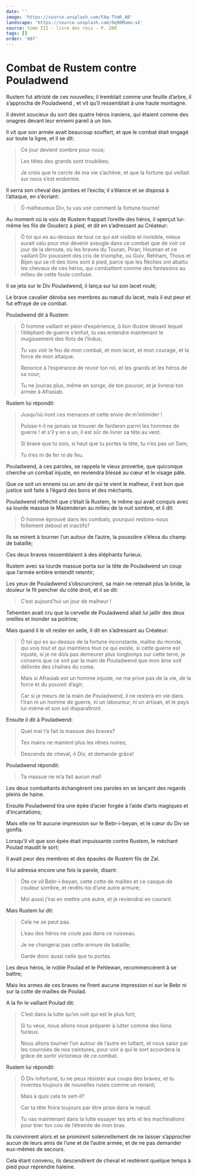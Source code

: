 ```yaml
---
date: ''
image: 'https://source.unsplash.com/FAq-TtmR_A0'
landscape: 'https://source.unsplash.com/0q90Mumo-xE'
source: tome III - livre des rois - P. 200
tags: []
order: '087'
---
```


# Combat de Rustem contre Pouladwend

Rustem fut attristé de ces nouvelles; il tremblait comme une feuille d’arbre, il s’approcha de Pouladwend , et vit qu’il ressemblait à une haute montagne.

Il devint soucieux du sort des quatre héros iraniens, qui étaient comme des onagres devant leur ennemi pareil à un lion.

Il vit que son armée avait beaucoup souffert, et que le combat était engagé sur toute la ligne, et il se dit:

> Ce jour devient sombre pour nous;
>
> Les têtes des grands sont troublées;
>
> Je crois que le cercle de ma vie s’achève, et que la fortune qui veillait sur nous s’est endormie.

Il serra son cheval des jambes et l’excita; il s’élance et se disposa à l’attaque, en s’écriant:

> Ô malheureux Div, tu vas voir comment la fortune tourne!

Au moment où la voix de Rustem frappait l’oreille des héros, il aperçut lui-même les fils de Gouderz à pied, et dit en s’adressant au Créateur:

> Ô toi qui es au-dessus de tout ce qui est visible et invisible, mieux aurait valu pour moi devenir aveugle dans ce combat que de voir ce jour de la déroute, où les braves du Touran, Piran, Houman et ce vaillant Div poussent des cris de triomphe, où Guiv, Rehham, Thous et Bijen qui se rit des lions sont à pied, parce que les flèches ont abattu les chevaux de ces héros, qui combattent comme des fantassins au milieu de cette foule confuse.

Il se jeta sur le Div Pouladwend, il lança sur lui son lacet roulé;

Le brave cavalier déroba ses membres au nœud du lacet, mais il eut peur et fut effrayé de ce combat.

Pouladwend dit à Rustem:

> Ô homme vaillant et plein d’expérience, ô lion illustre devant lequel l’éléphant de guerre s’enfuit, tu vas entendre maintenant le mugissement des flots de l’lndus;
>
> Tu vas voir le feu de mon combat, et mon lacet, et mon courage, et la force de mon attaque.
>
> Renonce à l’espérance de revoir ton roi, et les grands et les héros de sa cour;
>
> Tu ne jouiras plus, même en songe, de ton pouvoir, et je livrerai ton armée à Afrasiab.

Rustem lui répondit:

> Jusqu’où iront ces menaces et cette envie de m’intimider !
>
> Puisse-t-il ne jamais se trouver de fanfaron parmi les hommes de guerre ! et s’il y en a un, il est sûr de livrer sa tête au vent.
>
> Si brave que tu sois, si haut que tu portes la tête, tu n’es pas un Sam;
>
> Tu n’es ni de fer ni de feu.

Pouladwend, à ces paroles, se rappela le vieux proverbe, que quiconque cherche un combat injuste, en reviendra blessé au cœur et le visage pâle.

Que ce soit un ennemi ou un ami de qui te vient le malheur, il est bon que justice soit faite à l’égard des bons et des méchants.

Pouladwend réfléchit que c’était là Rustem, le même qui avait conquis avec sa lourde massue le Mazenderan au milieu de la nuit sombre, et il dit:

> Ô homme éprouvé dans les combats, pourquoi restons-nous follement debout et inactifs?

Ils se mirent à tourner l’un autour de l’autre, la poussière s’éleva du champ de bataille;

Ces deux braves ressemblaient à des éléphants furieux.

Rustem avec sa lourde massue porta sur la tête de Pouladwend un coup que l’armée entière entendit retentir;

Les yeux de Pouladwend s’obscurcirent, sa main ne retenait plus la bride, la douleur le fit pencher du côté droit, et il se dit:

> C’est aujourd’hui un jour de malheur !

Tehemten avait cru que la cervelle de Pouladwend allait lui jaillir des deux oreilles et inonder sa poitrine;

Mais quand il le vit rester en selle, il dit en s’adressant au Créateur:

> Ô toi qui es au-dessus de la fortune inconstante, maître du monde, qui vois tout et qui maintiens tout ce qui existe, si cette guerre est injuste, si je ne dois pas demeurer plus longtemps sur cette terre, je consens que ce soit par la main de Pouladwend que mon âme soit délivrée des chaînes du coma.
>
> Mais si Afrasiab est un homme injuste, ne me prive pas de la vie, de la force et du pouvoir d’agir;
>
> Car si je meurs de la main de Pouladwend, il ne restera en vie dans l’Iran ni un homme de guerre, ni un laboureur, ni un artisan, et le pays lui-même et son sol disparaîtront.

Ensuite il dit à Pouladwend:

> Quel mal t’a fait la massue des braves?
>
> Tes mains ne manient plus les rênes noires;
>
> Descends de cheval, ô Div, et demande grâce!

Pouladwend répondit:

> Ta massue ne m’a fait aucun mal!

Les deux combattants échangèrent ces paroles en se lançant des regards pleins de haine.

Ensuite Pouladwend tira une épée d’acier forgée à l’aide d’arts magiques et d’incantations;

Mais elle ne fit aucune impression sur le Bebr-i-beyan, et le cœur du Div se gonfla.

Lorsqu’il vit que son épée était impuissante contre Rustem, le méchant Poulad maudit le sort;

Il avait peur des membres et des épaules de Rustem fils de Zal.

Il lui adressa encore une fois la parole, disant:

> Ôte ce vil Bebr-i-beyan, cette cotte de mailles et ce casque de couleur sombre, et revêts-toi d’une autre armure;
>
> Moi aussi j’irai en mettre une autre, et je reviendrai en courant.

Mais Rustem lui dit:

> Cela ne se peut pas.
>
> L’eau des héros ne coule pas dans ce ruisseau.
>
> Je ne changerai pas cette armure de bataille;
>
> Garde donc aussi celle que tu portes.

Les deux héros, le noble Poulad et le Pehlewan, recommencèrent à se battre;

Mais les armes de ces braves ne firent aucune impression ni sur le Bebr ni sur la cotte de mailles de Poulad.

A la fin le vaillant Poulad dit:

> C’est dans la lutte qu’on voit qui est le plus fort;
>
> Si tu veux, nous allons nous préparer à lutter comme des lions furieux.
>
> Nous allons tourner l’un autour de l’autre en luttant, et nous saisir par les courroies de nos ceintures, pour voir à qui le sort accordera la grâce de sortir victorieux de ce combat.

Rustem lui répondit:

> Ô Div infortuné, tu ne peux résister aux coups des braves, et tu inventes toujours de nouvelles ruses comme un renard;
>
> Mais à quoi cela te sert-il?
>
> Car ta tête finira toujours par être prise dans le nœud.
>
> Tu vas maintenant dans la lutte essayer tes arts et tes machinations pour tirer ton cou de l’étreinte de mon bras.

Ils convinrent alors et se promirent solennellement de ne laisser s’approcher aucun de leurs amis de l’une et de l’autre armée, et de ne pas demander eux-mêmes de secours.

Cela étant convenu, ils descendirent de cheval et restèrent quelque temps à pied pour reprendre haleine.

